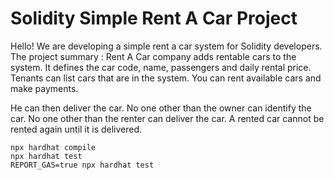 # Solidity Simple Rent A Car Project

Hello! We are developing a simple rent a car system for Solidity developers.
The project summary :
Rent A Car company adds rentable cars to the system. It defines the car code, name, passengers and daily rental price.
Tenants can list cars that are in the system. You can rent available cars and make payments.

He can then deliver the car.
No one other than the owner can identify the car.
No one other than the renter can deliver the car.
A rented car cannot be rented again until it is delivered.

```shell
npx hardhat compile
npx hardhat test
REPORT_GAS=true npx hardhat test
```
